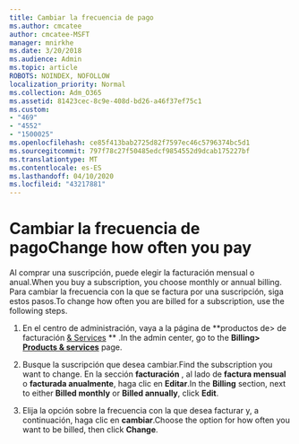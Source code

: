 ```yaml
---
title: Cambiar la frecuencia de pago
ms.author: cmcatee
author: cmcatee-MSFT
manager: mnirkhe
ms.date: 3/20/2018
ms.audience: Admin
ms.topic: article
ROBOTS: NOINDEX, NOFOLLOW
localization_priority: Normal
ms.collection: Adm_O365
ms.assetid: 81423cec-8c9e-408d-bd26-a46f37ef75c1
ms.custom:
- "469"
- "4552"
- "1500025"
ms.openlocfilehash: ce85f413bab2725d82f7597ec46c5796374bc5d1
ms.sourcegitcommit: 797f78c27f50485edcf9854552d9dcab175227bf
ms.translationtype: MT
ms.contentlocale: es-ES
ms.lasthandoff: 04/10/2020
ms.locfileid: "43217881"
---
```

# <a name="change-how-often-you-pay"></a><span data-ttu-id="7f4aa-102">Cambiar la frecuencia de pago</span><span class="sxs-lookup"><span data-stu-id="7f4aa-102">Change how often you pay</span></span>

<span data-ttu-id="7f4aa-103">Al comprar una suscripción, puede elegir la facturación mensual o anual.</span><span class="sxs-lookup"><span data-stu-id="7f4aa-103">When you buy a subscription, you choose monthly or annual billing.</span></span> <span data-ttu-id="7f4aa-104">Para cambiar la frecuencia con la que se factura por una suscripción, siga estos pasos.</span><span class="sxs-lookup"><span data-stu-id="7f4aa-104">To change how often you are billed for a subscription, use the following steps.</span></span>

1. <span data-ttu-id="7f4aa-105">En el centro de administración, vaya a la página de \*\*productos de> de facturación [& Services](https://go.microsoft.com/fwlink/p/?linkid=842054) \*\* .</span><span class="sxs-lookup"><span data-stu-id="7f4aa-105">In the admin center, go to the **Billing> [Products & services](https://go.microsoft.com/fwlink/p/?linkid=842054)** page.</span></span>

2. <span data-ttu-id="7f4aa-106">Busque la suscripción que desea cambiar.</span><span class="sxs-lookup"><span data-stu-id="7f4aa-106">Find the subscription you want to change.</span></span> <span data-ttu-id="7f4aa-107">En la sección **facturación** , al lado de **factura mensual** o **facturada anualmente**, haga clic en **Editar**.</span><span class="sxs-lookup"><span data-stu-id="7f4aa-107">In the **Billing** section, next to either **Billed monthly** or **Billed annually**, click **Edit**.</span></span>

3. <span data-ttu-id="7f4aa-108">Elija la opción sobre la frecuencia con la que desea facturar y, a continuación, haga clic en **cambiar**.</span><span class="sxs-lookup"><span data-stu-id="7f4aa-108">Choose the option for how often you want to be billed, then click **Change**.</span></span>
